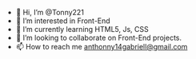 - 👋 Hi, I’m @Tonny221
- 👀 I’m interested in Front-End
- 🌱 I’m currently learning HTML5, Js, CSS
- 💞️ I’m looking to collaborate on Front-End projects.
- 📫 How to reach me anthonny14gabriell@gmail.com

<!---
Tonny221/Tonny221 is a ✨ special ✨ repository because its `README.md` (this file) appears on your GitHub profile.
You can click the Preview link to take a look at your changes.
--->
